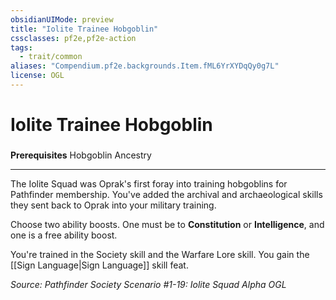 ```yaml
---
obsidianUIMode: preview
title: "Iolite Trainee Hobgoblin"
cssclasses: pf2e,pf2e-action
tags:
  - trait/common
aliases: "Compendium.pf2e.backgrounds.Item.fML6YrXYDqQy0g7L"
license: OGL
---
```

# Iolite Trainee Hobgoblin

### 






**Prerequisites** Hobgoblin Ancestry

* * *

The Iolite Squad was Oprak's first foray into training hobgoblins for Pathfinder membership. You've added the archival and archaeological skills they sent back to Oprak into your military training.

Choose two ability boosts. One must be to **Constitution** or **Intelligence**, and one is a free ability boost.

You're trained in the Society skill and the Warfare Lore skill. You gain the [[Sign Language|Sign Language]] skill feat.

*Source: Pathfinder Society Scenario #1-19: Iolite Squad Alpha*
*OGL*